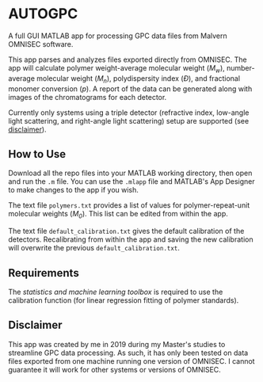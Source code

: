 # AUTOGPC
A full GUI MATLAB app for processing GPC data files from Malvern OMNISEC software. 

This app parses and analyzes files exported directly from OMNISEC. The app will calculate polymer weight-average molecular weight (<i>M<sub>w</sub></i>), number-average molecular weight (<i>M<sub>n</sub></i>), polydispersity index (*Đ*), and fractional monomer conversion (*p*). A report of the data can be generated along with images of the chromatograms for each detector.

Currently only systems using a triple detector (refractive index, low-angle light scattering, and right-angle light scattering) setup are supported (see [disclaimer](#disclaimer)).

## How to Use
Download all the repo files into your MATLAB working directory, then open and run the ``.m`` file. You can use the ``.mlapp`` file and MATLAB's App Designer to make changes to the app if you wish.

The text file ``polymers.txt`` provides a list of values for polymer-repeat-unit molecular weights (<i>M<sub>0</sub></i>). This list can be edited from within the app.

The text file ``default_calibration.txt`` gives the default calibration of the detectors. Recalibrating from within the app and saving the new calibration will overwrite the previous ``default_calibration.txt``.

## Requirements
The *statistics and machine learning toolbox* is required to use the calibration function (for linear regression fitting of polymer standards).

## Disclaimer
This app was created by me in 2019 during my Master's studies to streamline GPC data processing. As such, it has only been tested on data files exported from one machine running one version of OMNISEC. I cannot guarantee it will work for other systems or versions of OMNISEC.

